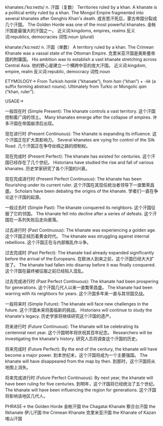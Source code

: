 khanates:/ˈkɑːneɪts/
n.
汗国（复数）
Territories ruled by a khan.  A khanate is a political entity ruled by a khan.
The Mongol Empire fragmented into several khanates after Genghis Khan's death. 成吉思汗死后，蒙古帝国分裂成几个汗国。
The Golden Horde was one of the most powerful khanates. 金帐汗国是最强大的汗国之一。
近义词:kingdoms, empires, realms
反义词:republics, democracies
词性:noun (plural)

khanate:/ˈkɑːneɪt/
n.
汗国（单数）
A territory ruled by a khan.
The Crimean Khanate was a vassal state of the Ottoman Empire. 克里米亚汗国是奥斯曼帝国的附庸国。
His ambition was to establish a vast khanate stretching across Central Asia. 他的野心是建立一个横跨中亚的庞大汗国。
近义词:kingdom, empire, realm
反义词:republic, democracy
词性:noun


ETYMOLOGY->
From Turkish *hanlık* (“khanate”), from *han* (“khan”) + *-lık* (a suffix forming abstract nouns). Ultimately from Turkic or Mongolic *qan* (“khan, ruler”).

USAGE->

一般现在时 (Simple Present):
The khanate controls a vast territory.  这个汗国控制着广阔的领土。
Many khanates emerge after the collapse of empires. 许多汗国在帝国崩溃后出现。


现在进行时 (Present Continuous):
The khanate is expanding its influence.  这个汗国正在扩大其影响力。
Several khanates are vying for control of the Silk Road.  几个汗国正在争夺丝绸之路的控制权。


现在完成时 (Present Perfect):
The khanate has existed for centuries. 这个汗国已经存在了几个世纪。
Historians have studied the rise and fall of various khanates.  历史学家研究了各个汗国的兴衰。


现在完成进行时 (Present Perfect Continuous):
The khanate has been flourishing under its current ruler. 这个汗国在其现任统治者领导下一直繁荣昌盛。
Scholars have been debating the origins of the khanate. 学者们一直在争论这个汗国的起源。


一般过去时 (Simple Past):
The khanate conquered its neighbors.  这个汗国征服了它的邻国。
The khanate fell into decline after a series of defeats.  这个汗国在一系列失败后走向衰落。


过去进行时 (Past Continuous):
The khanate was experiencing a golden age.  这个汗国正经历着黄金时代。
The khanate was struggling against internal rebellions. 这个汗国正在与内部叛乱作斗争。


过去完成时 (Past Perfect):
The khanate had already expanded significantly before the arrival of the Europeans. 在欧洲人到来之前，这个汗国已经大大扩张了。
The khanate had fallen into disarray before it was finally conquered.  这个汗国在最终被征服之前已经陷入混乱。


过去完成进行时 (Past Perfect Continuous):
The khanate had been prospering for generations.  这个汗国几代人以来一直繁荣昌盛。
The khanate had been warring with its neighbors for years.  这个汗国多年来一直与其邻国交战。


一般将来时 (Simple Future):
The khanate will face new challenges in the future.  这个汗国未来将面临新的挑战。
Historians will continue to study the khanate's legacy. 历史学家将继续研究这个汗国的遗产。


将来进行时 (Future Continuous):
The khanate will be celebrating its centennial next year.  这个汗国明年将庆祝其百年纪念。
Researchers will be investigating the khanate's history.  研究人员将调查这个汗国的历史。


将来完成时 (Future Perfect):
By the end of the century, the khanate will have become a major power. 到本世纪末，这个汗国将成为一个主要强国。
The khanate will have disappeared from the map by then. 到那时，这个汗国将从地图上消失。


将来完成进行时 (Future Perfect Continuous):
By next year, the khanate will have been ruling for five centuries.  到明年，这个汗国将已经统治了五个世纪。
The khanate will have been influencing the region for generations. 这个汗国将影响该地区几代人。



PHRASE->
the Golden Horde  金帐汗国
the Chagatai Khanate  察合台汗国
the Ilkhanate  伊儿汗国
the Crimean Khanate  克里米亚汗国
the Khanate of Kazan  喀山汗国

